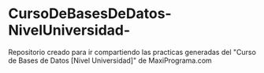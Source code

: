 # CursoDeBasesDeDatos-NivelUniversidad-
Repositorio creado para ir compartiendo las practicas generadas del "Curso de Bases de Datos [Nivel Universidad]" de MaxiPrograma.com
